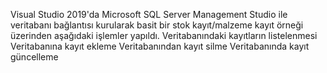 Visual Studio 2019'da Microsoft SQL Server Management Studio ile veritabanı bağlantısı kurularak basit bir stok kayıt/malzeme kayıt örneği üzerinden aşağıdaki işlemler yapıldı.
Veritabanındaki kayıtların listelenmesi
Veritabanına kayıt ekleme
Veritabanından kayıt silme
Veritabanında kayıt güncelleme

